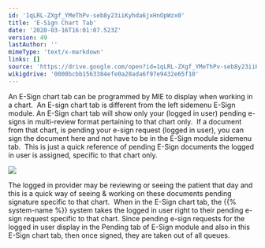 ```yaml
---
id: '1qLRL-ZXgf_YMeThPv-seb8y23iiKyhda6jxHnOpWzx0'
title: 'E-Sign Chart Tab'
date: '2020-03-16T16:01:07.523Z'
version: 49
lastAuthor: ''
mimeType: 'text/x-markdown'
links: []
source: 'https://drive.google.com/open?id=1qLRL-ZXgf_YMeThPv-seb8y23iiKyhda6jxHnOpWzx0'
wikigdrive: '0008bcbb1563384efe0a28ada6f97e9432e65f10'
---
```

An E-Sign chart tab can be programmed by MIE to display when working in a chart.  An E-sign chart tab is different from the left sidemenu E-Sign module. An E-Sign chart tab will show only your (logged in user) pending e-signs in multi-review format pertaining to that chart only.  If a document from that chart, is pending your e-sign request (logged in user), you can sign the document here and not have to be in the E-Sign module sidemenu tab.  This is just a quick reference of pending E-Sign documents the logged in user is assigned, specific to that chart only.

![](../e-sign-chart-tab.assets/951a102b92f603ec97186ffd41d4fa83.png)

The logged in provider may be reviewing or seeing the patient that day and this is a quick way of seeing & working on these documents pending signature specific to that chart.  When in the E-Sign chart tab, the {{% system-name %}} system takes the logged in user right to their pending e-sign request specific to that chart. Since pending e-sign requests for the logged in user display in the Pending tab of E-Sign module and also in this E-Sign chart tab, then once signed, they are taken out of all queues.
